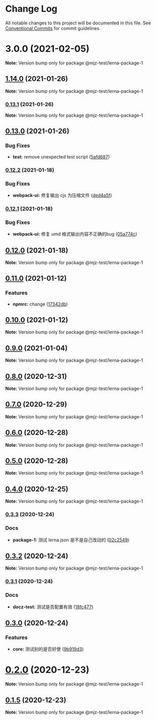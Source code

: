 # Change Log

All notable changes to this project will be documented in this file.
See [Conventional Commits](https://conventionalcommits.org) for commit guidelines.

# 3.0.0 (2021-02-05)

**Note:** Version bump only for package @mjz-test/lerna-package-1





## [1.14.0](https://github.com/mjzhang1993/lerna-test/compare/v0.13.1...v1.14.0) (2021-01-26)

**Note:** Version bump only for package @mjz-test/lerna-package-1





### [0.13.1](https://github.com/mjzhang1993/lerna-test/compare/v0.13.0...v0.13.1) (2021-01-26)

**Note:** Version bump only for package @mjz-test/lerna-package-1





## [0.13.0](https://github.com/mjzhang1993/lerna-test/compare/v0.12.2...v0.13.0) (2021-01-26)


### Bug Fixes

* **test:** remove unexpected test script ([5afd687](https://github.com/mjzhang1993/lerna-test/commit/5afd68796444a2cc7a8acf19872339f4dfedf5a7))



### [0.12.2](https://github.com/mjzhang1993/lerna-test/compare/v0.12.1...v0.12.2) (2021-01-18)


### Bug Fixes

* **webpack-ui:** 修复输出 cjs 为压缩文件 ([ded4a5f](https://github.com/mjzhang1993/lerna-test/commit/ded4a5fc9ab2c8508cf3e281e97f19f900559cef))



### [0.12.1](https://github.com/mjzhang1993/lerna-test/compare/v0.12.0...v0.12.1) (2021-01-18)


### Bug Fixes

* **webpack-ui:** 修复 umd 格式输出内容不正确的bug ([05a774c](https://github.com/mjzhang1993/lerna-test/commit/05a774cf261a5d2e08c32796630284098a16ae77))



## [0.12.0](https://github.com/mjzhang1993/lerna-test/compare/v0.11.0...v0.12.0) (2021-01-18)

**Note:** Version bump only for package @mjz-test/lerna-package-1





## [0.11.0](https://github.com/mjzhang1993/lerna-test/compare/v0.10.0...v0.11.0) (2021-01-12)


### Features

* **npmrc:** change ([17342db](https://github.com/mjzhang1993/lerna-test/commit/17342dbb00515fa428b94b3673ac1453411cee1e))



## [0.10.0](https://github.com/mjzhang1993/lerna-test/compare/v0.9.0...v0.10.0) (2021-01-12)

**Note:** Version bump only for package @mjz-test/lerna-package-1





## [0.9.0](https://github.com/mjzhang1993/lerna-test/compare/v0.8.1...v0.9.0) (2021-01-04)

**Note:** Version bump only for package @mjz-test/lerna-package-1





## [0.8.0](https://github.com/mjzhang1993/lerna-test/compare/v0.7.2...v0.8.0) (2020-12-31)

**Note:** Version bump only for package @mjz-test/lerna-package-1





## [0.7.0](https://github.com/mjzhang1993/lerna-test/compare/v0.6.0...v0.7.0) (2020-12-29)

**Note:** Version bump only for package @mjz-test/lerna-package-1





## [0.6.0](https://github.com/mjzhang1993/lerna-test/compare/v0.5.0...v0.6.0) (2020-12-28)

**Note:** Version bump only for package @mjz-test/lerna-package-1





## [0.5.0](https://github.com/mjzhang1993/lerna-test/compare/v0.4.1...v0.5.0) (2020-12-28)

**Note:** Version bump only for package @mjz-test/lerna-package-1





## [0.4.0](https://github.com/mjzhang1993/lerna-test/compare/v0.3.3...v0.4.0) (2020-12-25)

**Note:** Version bump only for package @mjz-test/lerna-package-1





### [0.3.3](https://github.com/mjzhang1993/lerna-test/compare/v0.3.2...v0.3.3) (2020-12-24)


### Docs

* **package-1:** 测试 lerna.json 是不是自己改动的 ([02c2549](https://github.com/mjzhang1993/lerna-test/commit/02c25496aba43dd678c132679c34f13a6b8d80bf))



## [0.3.2](https://github.com/mjzhang1993/lerna-test/compare/v0.3.1...v0.3.2) (2020-12-24)

**Note:** Version bump only for package @mjz-test/lerna-package-1





### [0.3.1](https://github.com/mjzhang1993/lerna-test/compare/v0.3.0...v0.3.1) (2020-12-24)


### Docs

* **docz-test:** 测试是否配置有效 ([18fc477](https://github.com/mjzhang1993/lerna-test/commit/18fc477a099f089120d14c3495381e6f72f06cf8))



## [0.3.0](https://github.com/mjzhang1993/lerna-test/compare/v0.2.0...v0.3.0) (2020-12-24)


### Features

* **core:** 测试别的是否好使 ([9b919d3](https://github.com/mjzhang1993/lerna-test/commit/9b919d33af59bde674af0ddb3414e217227363f4))



# [0.2.0](https://github.com/mjzhang1993/lerna-test/compare/v0.1.5...v0.2.0) (2020-12-23)

**Note:** Version bump only for package @mjz-test/lerna-package-1





## [0.1.5](https://github.com/mjzhang1993/lerna-test/compare/v0.1.4...v0.1.5) (2020-12-23)

**Note:** Version bump only for package @mjz-test/lerna-package-1
